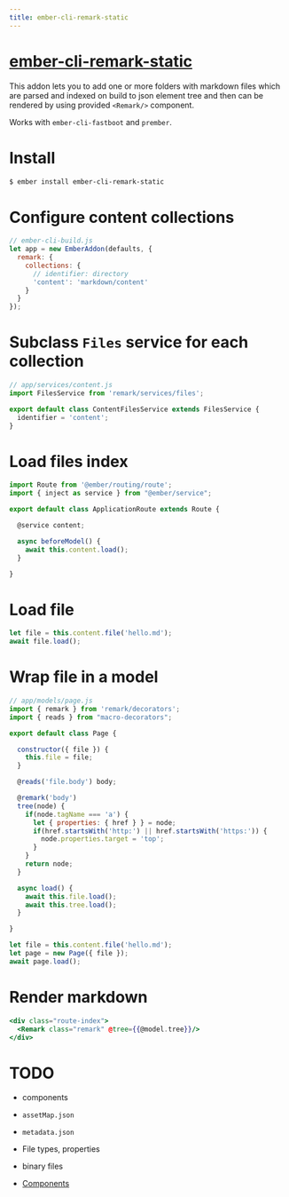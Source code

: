 ```yaml
---
title: ember-cli-remark-static
---
```


# [ember-cli-remark-static](https://github.com/ampatspell/ember-cli-remark-static)

This addon lets you to add one or more folders with markdown files which are parsed and indexed on build to json element tree and then can be rendered by using provided `<Remark/>` component.

Works with `ember-cli-fastboot` and `prember`.

# Install

``` bash
$ ember install ember-cli-remark-static
```

# Configure content collections

``` js
// ember-cli-build.js
let app = new EmberAddon(defaults, {
  remark: {
    collections: {
      // identifier: directory
      'content': 'markdown/content'
    }
  }
});
```

# Subclass `Files` service for each collection

``` js
// app/services/content.js
import FilesService from 'remark/services/files';

export default class ContentFilesService extends FilesService {
  identifier = 'content';
}
```

# Load files index

``` js
import Route from '@ember/routing/route';
import { inject as service } from "@ember/service";

export default class ApplicationRoute extends Route {

  @service content;

  async beforeModel() {
    await this.content.load();
  }

}
```

# Load file

``` js
let file = this.content.file('hello.md');
await file.load();
```

# Wrap file in a model

``` js
// app/models/page.js
import { remark } from 'remark/decorators';
import { reads } from "macro-decorators";

export default class Page {

  constructor({ file }) {
    this.file = file;
  }

  @reads('file.body') body;

  @remark('body')
  tree(node) {
    if(node.tagName === 'a') {
      let { properties: { href } } = node;
      if(href.startsWith('http:') || href.startsWith('https:')) {
        node.properties.target = 'top';
      }
    }
    return node;
  }

  async load() {
    await this.file.load();
    await this.tree.load();
  }

}
```

``` js
let file = this.content.file('hello.md');
let page = new Page({ file });
await page.load();
```

# Render markdown

``` hbs
<div class="route-index">
  <Remark class="remark" @tree={{@model.tree}}/>
</div>
```

# TODO

* components
* `assetMap.json`
* `metadata.json`
* File types, properties
* binary files

* [Components](/components)
